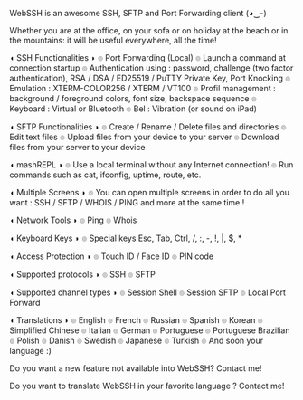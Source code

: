 WebSSH is an awesome SSH, SFTP and Port Forwarding client (◕‿-)

Whether you are at the office, on your sofa or on holiday at the beach or in the mountains: it will be useful everywhere, all the time!

◖ SSH Functionalities ◗
๏ Port Forwarding (Local)
๏ Launch a command at connection startup
๏ Authentication using : password, challenge (two factor authentication), RSA / DSA / ED25519 / PuTTY Private Key, Port Knocking
๏ Emulation : XTERM-COLOR256 / XTERM / VT100
๏ Profil management : background / foreground colors, font size, backspace sequence
๏ Keyboard : Virtual or Bluetooth
๏ Bel : Vibration (or sound on iPad)

◖ SFTP Functionalities ◗
๏ Create / Rename / Delete files and directories
๏ Edit text files
๏ Upload files from your device to your server
๏ Download files from your server to your device

◖ mashREPL ◗
๏ Use a local terminal without any Internet connection!
๏ Run commands such as cat, ifconfig, uptime, route, etc.

◖ Multiple Screens ◗
๏ You can open multiple screens in order to do all you want : SSH / SFTP / WHOIS / PING and more at the same time !

◖ Network Tools ◗
๏ Ping
๏ Whois

◖ Keyboard Keys ◗
๏ Special keys Esc, Tab, Ctrl, /, :, -, !, |, $, *

◖ Access Protection ◗
๏ Touch ID / Face ID
๏ PIN code

◖ Supported protocols ◗
๏ SSH
๏ SFTP

◖ Supported channel types ◗
๏ Session Shell
๏ Session SFTP
๏ Local Port Forward

◖ Translations ◗
๏ English
๏ French
๏ Russian
๏ Spanish
๏ Korean
๏ Simplified Chinese
๏ Italian
๏ German
๏ Portuguese
๏ Portuguese Brazilian
๏ Polish
๏ Danish
๏ Swedish
๏ Japanese
๏ Turkish
๏ And soon your language :)

Do you want a new feature not available into WebSSH? Contact me!

Do you want to translate WebSSH in your favorite language ? Contact me!